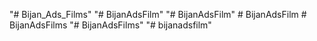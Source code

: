 "# Bijan_Ads_Films" 
"# BijanAdsFilm" 
"# BijanAdsFilm" 
#   B i j a n A d s F i l m  
 #   B i j a n A d s F i l m s  
 "# BijanAdsFilms" 
"# bijanadsfilm" 
